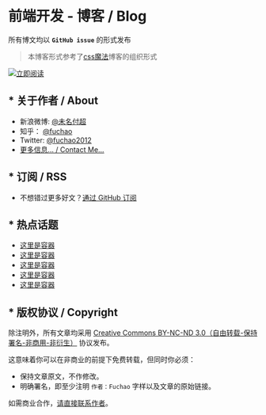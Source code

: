 # 前端开发 - 博客 / Blog

所有博文均以 **`GitHub issue`** 的形式发布

> 本博客形式参考了[css魔法](https://github.com/cssmagic/blog)博客的组织形式

[![立即阅读](https://cloud.githubusercontent.com/assets/1231359/13027636/6fdae1a6-d291-11e5-9126-68bd3d2ed778.png)](https://github.com/fuchao2012/blog/issues)

## * 关于作者 / About

* 新浪微博: [@未名付超](http://weibo.com/transnet)
* 知乎： [@fuchao](http://www.zhihu.com/people/fuchao2012)
* Twitter: [@fuchao2012](http://www.twitter.com/fuchao2012)
* [更多信息... / Contact Me...](https://github.com/fuchao2012/blog/issues/1)

## * 订阅 / RSS

* 不想错过更多好文？[通过 GitHub 订阅](https://github.com/fuchao2012/blog/issues/2)

## * 热点话题

* [这里是容器](http://github.com/fuchao2012/blog)
* [这里是容器](http://github.com/fuchao2012/blog)
* [这里是容器](http://github.com/fuchao2012/blog)
* [这里是容器](http://github.com/fuchao2012/blog)
* [这里是容器](http://github.com/fuchao2012/blog)

## * 版权协议 / Copyright

除注明外，所有文章均采用 [Creative Commons BY-NC-ND 3.0（自由转载-保持署名-非商用-非衍生）](http://creativecommons.org/licenses/by-nc-nd/3.0/deed.zh) 协议发布。

这意味着你可以在非商业的前提下免费转载，但同时你必须：

* 保持文章原文，不作修改。
* 明确署名，即至少注明 `作者：Fuchao` 字样以及文章的原始链接。

如需商业合作，[请直接联系作者](https://github.com/fuchao2012/blog/issues/1)。
